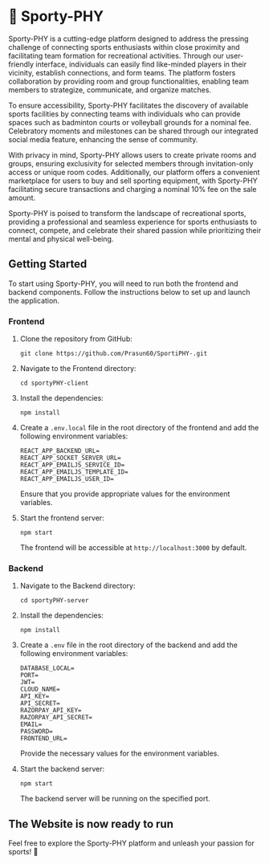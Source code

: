 # 🏅 Sporty-PHY

Sporty-PHY is a cutting-edge platform designed to address the pressing challenge of connecting sports enthusiasts within close proximity and facilitating team formation for recreational activities. Through our user-friendly interface, individuals can easily find like-minded players in their vicinity, establish connections, and form teams. The platform fosters collaboration by providing room and group functionalities, enabling team members to strategize, communicate, and organize matches.

To ensure accessibility, Sporty-PHY facilitates the discovery of available sports facilities by connecting teams with individuals who can provide spaces such as badminton courts or volleyball grounds for a nominal fee. Celebratory moments and milestones can be shared through our integrated social media feature, enhancing the sense of community.

With privacy in mind, Sporty-PHY allows users to create private rooms and groups, ensuring exclusivity for selected members through invitation-only access or unique room codes. Additionally, our platform offers a convenient marketplace for users to buy and sell sporting equipment, with Sporty-PHY facilitating secure transactions and charging a nominal 10% fee on the sale amount.

Sporty-PHY is poised to transform the landscape of recreational sports, providing a professional and seamless experience for sports enthusiasts to connect, compete, and celebrate their shared passion while prioritizing their mental and physical well-being.

## Getting Started

To start using Sporty-PHY, you will need to run both the frontend and backend components. Follow the instructions below to set up and launch the application.

### Frontend

1. Clone the repository from GitHub:

   ```
   git clone https://github.com/Prasun60/SportiPHY-.git
   ```

2. Navigate to the Frontend directory:

   ```
   cd sportyPHY-client
   ```

3. Install the dependencies:

   ```
   npm install
   ```

4. Create a `.env.local` file in the root directory of the frontend and add the following environment variables:

   ```
   REACT_APP_BACKEND_URL=
   REACT_APP_SOCKET_SERVER_URL=
   REACT_APP_EMAILJS_SERVICE_ID=
   REACT_APP_EMAILJS_TEMPLATE_ID=
   REACT_APP_EMAILJS_USER_ID=
   ```

   Ensure that you provide appropriate values for the environment variables.

5. Start the frontend server:

   ```
   npm start
   ```

   The frontend will be accessible at `http://localhost:3000` by default.

### Backend

1. Navigate to the Backend directory:

   ```
   cd sportyPHY-server
   ```

2. Install the dependencies:

   ```
   npm install
   ```

3. Create a `.env` file in the root directory of the backend and add the following environment variables:

   ```
   DATABASE_LOCAL=
   PORT=
   JWT=
   CLOUD_NAME=
   API_KEY=
   API_SECRET=
   RAZORPAY_API_KEY=
   RAZORPAY_API_SECRET=
   EMAIL=
   PASSWORD=
   FRONTEND_URL=
   ```

   Provide the necessary values for the environment variables.

4. Start the backend server:

   ```
   npm start
   ```

   The backend server will be running on the specified port.

## The Website is now ready to run



Feel free to explore the Sporty-PHY platform and unleash your passion for sports! 🚀